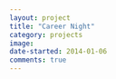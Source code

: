 ```yaml
---
layout: project
title: "Career Night" 
category: projects
image:
date-started: 2014-01-06
comments: true
---
```

